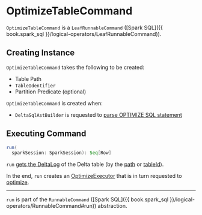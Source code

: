 # OptimizeTableCommand

`OptimizeTableCommand` is a `LeafRunnableCommand` ([Spark SQL]({{ book.spark_sql }}/logical-operators/LeafRunnableCommand)).

## Creating Instance

`OptimizeTableCommand` takes the following to be created:

* <span id="path"> Table Path
* <span id="tableId"> `TableIdentifier`
* <span id="partitionPredicate"> Partition Predicate (optional)

`OptimizeTableCommand` is created when:

* `DeltaSqlAstBuilder` is requested to [parse OPTIMIZE SQL statement](../../sql/DeltaSqlAstBuilder.md#visitOptimizeTable)

## <span id="run"> Executing Command

```scala
run(
  sparkSession: SparkSession): Seq[Row]
```

`run` [gets the DeltaLog](../DeltaCommand.md#getDeltaLog) of the Delta table (by the [path](#path) or [tableId](#tableId)).

In the end, `run` creates an [OptimizeExecutor](OptimizeExecutor.md) that is in turn requested to [optimize](OptimizeExecutor.md#optimize).

---

`run` is part of the `RunnableCommand` ([Spark SQL]({{ book.spark_sql }}/logical-operators/RunnableCommand#run)) abstraction.
